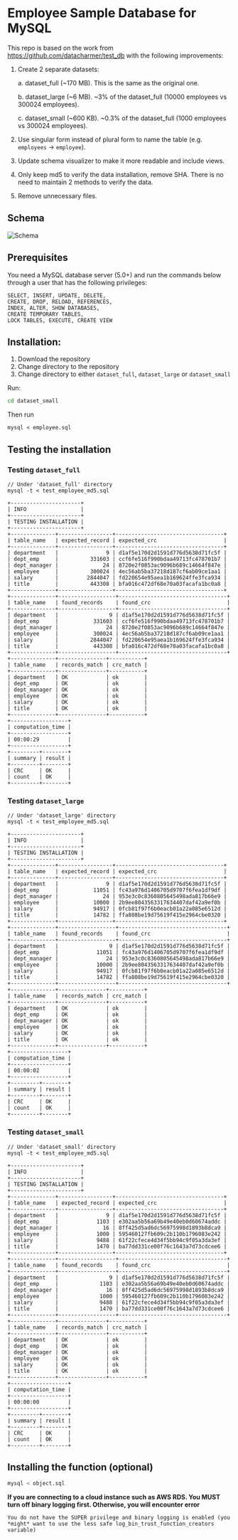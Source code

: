 # Employee Sample Database for MySQL

This repo is based on the work from https://github.com/datacharmer/test_db with the following improvements:

1. Create 2 separate datasets:

   a. dataset_full (~170 MB). This is the same as the original one.

   b. dataset_large (~6 MB). ~3% of the dataset_full (10000 employees vs 300024 employees).

   c. dataset_small (~600 KB). ~0.3% of the dataset_full (1000 employees vs 300024 employees).

1. Use singular form instead of plural form to name the table (e.g. `employees` -> `employee`).

1. Update schema visualizer to make it more readable and include views.

1. Only keep md5 to verify the data installation, remove SHA. There is no need to maintain 2 methods to verify the data.

1. Remove unnecessary files.

## Schema

![Schema](schema.png)

## Prerequisites

You need a MySQL database server (5.0+) and run the commands below through a
user that has the following privileges:

    SELECT, INSERT, UPDATE, DELETE,
    CREATE, DROP, RELOAD, REFERENCES,
    INDEX, ALTER, SHOW DATABASES,
    CREATE TEMPORARY TABLES,
    LOCK TABLES, EXECUTE, CREATE VIEW

## Installation:

1. Download the repository
2. Change directory to the repository
3. Change directory to either `dataset_full`, `dataset_large` or `dataset_small`

Run:

```bash
cd dataset_small
```

Then run

```
mysql < employee.sql
```

## Testing the installation

### Testing `dataset_full`

    // Under 'dataset_full' directory
    mysql -t < test_employee_md5.sql

    +----------------------+
    | INFO                 |
    +----------------------+
    | TESTING INSTALLATION |
    +----------------------+
    +--------------+-----------------+----------------------------------+
    | table_name   | expected_record | expected_crc                     |
    +--------------+-----------------+----------------------------------+
    | department   |               9 | d1af5e170d2d1591d776d5638d71fc5f |
    | dept_emp     |          331603 | ccf6fe516f990bdaa49713fc478701b7 |
    | dept_manager |              24 | 8720e2f0853ac9096b689c14664f847e |
    | employee     |          300024 | 4ec56ab5ba37218d187cf6ab09ce1aa1 |
    | salary       |         2844047 | fd220654e95aea1b169624ffe3fca934 |
    | title        |          443308 | bfa016c472df68e70a03facafa1bc0a8 |
    +--------------+-----------------+----------------------------------+
    +--------------+------------------+----------------------------------+
    | table_name   | found_records    | found_crc                        |
    +--------------+------------------+----------------------------------+
    | department   |                9 | d1af5e170d2d1591d776d5638d71fc5f |
    | dept_emp     |           331603 | ccf6fe516f990bdaa49713fc478701b7 |
    | dept_manager |               24 | 8720e2f0853ac9096b689c14664f847e |
    | employee     |           300024 | 4ec56ab5ba37218d187cf6ab09ce1aa1 |
    | salary       |          2844047 | fd220654e95aea1b169624ffe3fca934 |
    | title        |           443308 | bfa016c472df68e70a03facafa1bc0a8 |
    +--------------+------------------+----------------------------------+
    +--------------+---------------+-----------+
    | table_name   | records_match | crc_match |
    +--------------+---------------+-----------+
    | department   | OK            | ok        |
    | dept_emp     | OK            | ok        |
    | dept_manager | OK            | ok        |
    | employee     | OK            | ok        |
    | salary       | OK            | ok        |
    | title        | OK            | ok        |
    +--------------+---------------+-----------+
    +------------------+
    | computation_time |
    +------------------+
    | 00:00:29         |
    +------------------+
    +---------+--------+
    | summary | result |
    +---------+--------+
    | CRC     | OK     |
    | count   | OK     |
    +---------+--------+

### Testing `dataset_large`

    // Under 'dataset_large' directory
    mysql -t < test_employee_md5.sql

    +----------------------+
    | INFO                 |
    +----------------------+
    | TESTING INSTALLATION |
    +----------------------+
    +--------------+-----------------+----------------------------------+
    | table_name   | expected_record | expected_crc                     |
    +--------------+-----------------+----------------------------------+
    | department   |               9 | d1af5e170d2d1591d776d5638d71fc5f |
    | dept_emp     |           11051 | fc43a976d1406705d9707f6fea1df9df |
    | dept_manager |              24 | 953e3c0c8360805645498ada817b66e9 |
    | employee     |           10000 | 2b9ee8043563317634407daf42a9ef0b |
    | salary       |           94917 | 0fcb81f97f6b0eacb01a22a085e6512d |
    | title        |           14782 | ffa808be19d75619f415e2964cbe0320 |
    +--------------+-----------------+----------------------------------+
    +--------------+------------------+----------------------------------+
    | table_name   | found_records    | found_crc                        |
    +--------------+------------------+----------------------------------+
    | department   |                9 | d1af5e170d2d1591d776d5638d71fc5f |
    | dept_emp     |            11051 | fc43a976d1406705d9707f6fea1df9df |
    | dept_manager |               24 | 953e3c0c8360805645498ada817b66e9 |
    | employee     |            10000 | 2b9ee8043563317634407daf42a9ef0b |
    | salary       |            94917 | 0fcb81f97f6b0eacb01a22a085e6512d |
    | title        |            14782 | ffa808be19d75619f415e2964cbe0320 |
    +--------------+------------------+----------------------------------+
    +--------------+---------------+-----------+
    | table_name   | records_match | crc_match |
    +--------------+---------------+-----------+
    | department   | OK            | ok        |
    | dept_emp     | OK            | ok        |
    | dept_manager | OK            | ok        |
    | employee     | OK            | ok        |
    | salary       | OK            | ok        |
    | title        | OK            | ok        |
    +--------------+---------------+-----------+
    +------------------+
    | computation_time |
    +------------------+
    | 00:00:02         |
    +------------------+
    +---------+--------+
    | summary | result |
    +---------+--------+
    | CRC     | OK     |
    | count   | OK     |
    +---------+--------+

### Testing `dataset_small`

    // Under 'dataset_small' directory
    mysql -t < test_employee_md5.sql

    +----------------------+
    | INFO                 |
    +----------------------+
    | TESTING INSTALLATION |
    +----------------------+
    +--------------+-----------------+----------------------------------+
    | table_name   | expected_record | expected_crc                     |
    +--------------+-----------------+----------------------------------+
    | department   |               9 | d1af5e170d2d1591d776d5638d71fc5f |
    | dept_emp     |            1103 | e302aa5b56a69b49e40eb0d60674addc |
    | dept_manager |              16 | 8ff425d5ad6dc56975998d1893b8dca9 |
    | employee     |            1000 | 595460127fb609c2b110b1796083e242 |
    | salary       |            9488 | 61f22cfece4d34f5bb94c9f05a3da3ef |
    | title        |            1470 | ba77dd331ce00f76c1643a7d73cdcee6 |
    +--------------+-----------------+----------------------------------+
    +--------------+------------------+----------------------------------+
    | table_name   | found_records    | found_crc                        |
    +--------------+------------------+----------------------------------+
    | department   |                9 | d1af5e170d2d1591d776d5638d71fc5f |
    | dept_emp     |             1103 | e302aa5b56a69b49e40eb0d60674addc |
    | dept_manager |               16 | 8ff425d5ad6dc56975998d1893b8dca9 |
    | employee     |             1000 | 595460127fb609c2b110b1796083e242 |
    | salary       |             9488 | 61f22cfece4d34f5bb94c9f05a3da3ef |
    | title        |             1470 | ba77dd331ce00f76c1643a7d73cdcee6 |
    +--------------+------------------+----------------------------------+
    +--------------+---------------+-----------+
    | table_name   | records_match | crc_match |
    +--------------+---------------+-----------+
    | department   | OK            | ok        |
    | dept_emp     | OK            | ok        |
    | dept_manager | OK            | ok        |
    | employee     | OK            | ok        |
    | salary       | OK            | ok        |
    | title        | OK            | ok        |
    +--------------+---------------+-----------+
    +------------------+
    | computation_time |
    +------------------+
    | 00:00:00         |
    +------------------+
    +---------+--------+
    | summary | result |
    +---------+--------+
    | CRC     | OK     |
    | count   | OK     |
    +---------+--------+

## Installing the function (optional)

```bash
mysql < object.sql
```

**If you are connecting to a cloud instance such as AWS RDS. You MUST turn off binary logging first. Otherwise, you will encounter error**

    You do not have the SUPER privilege and binary logging is enabled (you *might* want to use the less safe log_bin_trust_function_creators variable)
